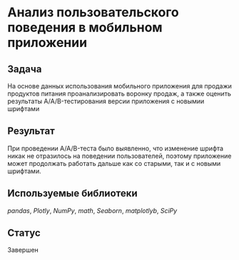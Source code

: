 # Анализ пользовательского поведения в мобильном приложении

## Задача

На основе данных использования мобильного приложения для продажи продуктов питания проанализировать воронку продаж, а также оценить результаты A/A/B-тестирования версии приложения с новымии шрифтами

## Результат

При проведении A/A/B-теста было выявленно, что изменение шрифта никак не отразилось на поведении пользователей, поэтому приложение может продолжать работать дальше как со старыми, так и с новыми шрифтами.

## Используемые библиотеки
*pandas*, *Plotly*, *NumPy*, *math*, *Seaborn*, *matplotlyb*, *SciPy*

## Статус
Завершен

